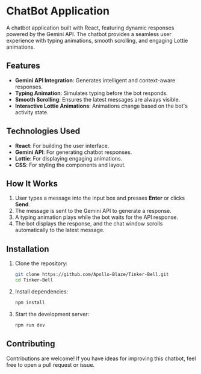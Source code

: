 # ChatBot Application

A chatbot application built with React, featuring dynamic responses powered by the Gemini API. The chatbot provides a seamless user experience with typing animations, smooth scrolling, and engaging Lottie animations.

## Features

- **Gemini API Integration**: Generates intelligent and context-aware responses.
- **Typing Animation**: Simulates typing before the bot responds.
- **Smooth Scrolling**: Ensures the latest messages are always visible.
- **Interactive Lottie Animations**: Animations change based on the bot's activity state.

## Technologies Used

- **React**: For building the user interface.
- **Gemini API**: For generating chatbot responses.
- **Lottie**: For displaying engaging animations.
- **CSS**: For styling the components and layout.

## How It Works

1. User types a message into the input box and presses **Enter** or clicks **Send**.
2. The message is sent to the Gemini API to generate a response.
3. A typing animation plays while the bot waits for the API response.
4. The bot displays the response, and the chat window scrolls automatically to the latest message.

## Installation

1. Clone the repository:
   ```bash
   git clone https://github.com/Apollo-Blaze/Tinker-Bell.git
   cd Tinker-Bell
2. Install dependencies:
   ```bash
   npm install
3. Start the development server:
    ```bash
   npm run dev

## Contributing
Contributions are welcome! If you have ideas for improving this chatbot, feel free to open a pull request or issue.